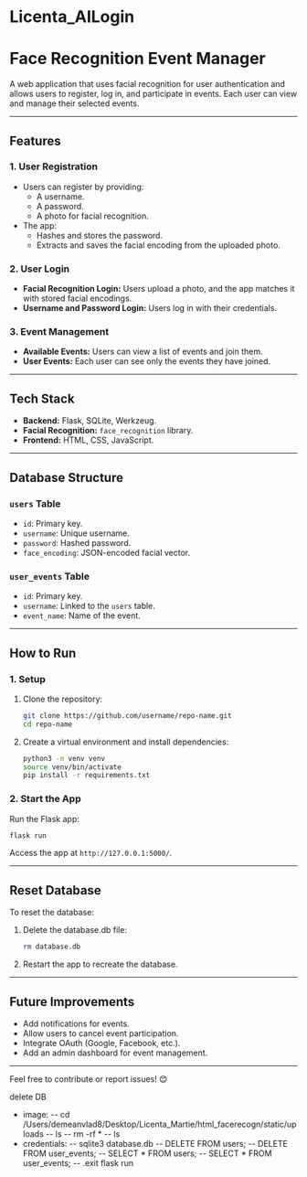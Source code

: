 # Licenta_AILogin
# **Face Recognition Event Manager**

A web application that uses facial recognition for user authentication and allows users to register, log in, and participate in events. Each user can view and manage their selected events.

---

## **Features**

### **1. User Registration**
- Users can register by providing:
  - A username.
  - A password.
  - A photo for facial recognition.
- The app:
  - Hashes and stores the password.
  - Extracts and saves the facial encoding from the uploaded photo.

### **2. User Login**
- **Facial Recognition Login:** Users upload a photo, and the app matches it with stored facial encodings.
- **Username and Password Login:** Users log in with their credentials.

### **3. Event Management**
- **Available Events:** Users can view a list of events and join them.
- **User Events:** Each user can see only the events they have joined.

---

## **Tech Stack**
- **Backend:** Flask, SQLite, Werkzeug.
- **Facial Recognition:** `face_recognition` library.
- **Frontend:** HTML, CSS, JavaScript.

---

## **Database Structure**

### **`users` Table**
- `id`: Primary key.
- `username`: Unique username.
- `password`: Hashed password.
- `face_encoding`: JSON-encoded facial vector.

### **`user_events` Table**
- `id`: Primary key.
- `username`: Linked to the `users` table.
- `event_name`: Name of the event.

---

## **How to Run**

### **1. Setup**
1. Clone the repository:
   ```bash
   git clone https://github.com/username/repo-name.git
   cd repo-name
   ```
2. Create a virtual environment and install dependencies:
   ```bash
   python3 -m venv venv
   source venv/bin/activate
   pip install -r requirements.txt
   ```

### **2. Start the App**
Run the Flask app:
```bash
flask run
```
Access the app at `http://127.0.0.1:5000/`.

---

## **Reset Database**
To reset the database:
1. Delete the database.db file:
   ```bash
   rm database.db
   ```
2. Restart the app to recreate the database.

---

## **Future Improvements**
- Add notifications for events.
- Allow users to cancel event participation.
- Integrate OAuth (Google, Facebook, etc.).
- Add an admin dashboard for event management.

---

Feel free to contribute or report issues! 😊


delete DB
- image:
  -- cd /Users/demeanvlad8/Desktop/Licenta_Martie/html_facerecogn/static/uploads
  -- ls
  -- rm -rf *
  -- ls
- credentials:
  -- sqlite3 database.db
  -- DELETE FROM users;
  -- DELETE FROM user_events;
  -- SELECT * FROM users;
  -- SELECT * FROM user_events;
  -- .exit
flask run 
